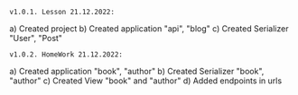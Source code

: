     v1.0.1. Lesson 21.12.2022:
a) Сreated project 
b) Сreated application "api", "blog"
c) Сreated Serializer "User", "Post"

    v1.0.2. HomeWork 21.12.2022:
a) Сreated application "book", "author"
b) Сreated Serializer "book", "author"
c) Сreated View "book" and "author"
d) Added endpoints in urls 